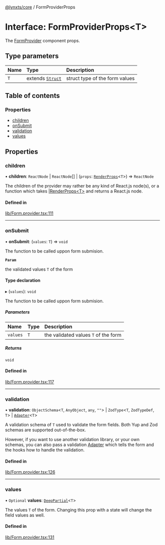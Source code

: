 [@lynxts/core](../README.md) / FormProviderProps

# Interface: FormProviderProps\<T\>

The [FormProvider](../README.md#formprovider) component props.

## Type parameters

| Name | Type | Description |
| :------ | :------ | :------ |
| `T` | extends [`Struct`](../README.md#struct) | struct type of the form values |

## Table of contents

### Properties

- [children](FormProviderProps.md#children)
- [onSubmit](FormProviderProps.md#onsubmit)
- [validation](FormProviderProps.md#validation)
- [values](FormProviderProps.md#values)

## Properties

### children

• **children**: `ReactNode` \| `ReactNode`[] \| (`props`: [`RenderProps`](RenderProps.md)\<`T`\>) => `ReactNode`

The children of the provider may rather be any kind of React.js node(s),
or a function which takes [<T>|RenderProps\<T\>](RenderProps.md) and
returns a React.js node.

#### Defined in

[lib/Form.provider.tsx:111](https://github.com/JoseLion/lynxts/blob/main/packages/core/src/lib/Form.provider.tsx#L111)

___

### onSubmit

• **onSubmit**: (`values`: `T`) => `void`

The function to be called uppon form submision.

**`Param`**

the validated values `T` of the form

#### Type declaration

▸ (`values`): `void`

The function to be called uppon form submision.

##### Parameters

| Name | Type | Description |
| :------ | :------ | :------ |
| `values` | `T` | the validated values `T` of the form |

##### Returns

`void`

#### Defined in

[lib/Form.provider.tsx:117](https://github.com/JoseLion/lynxts/blob/main/packages/core/src/lib/Form.provider.tsx#L117)

___

### validation

• **validation**: `ObjectSchema`\<`T`, `AnyObject`, `any`, ``""``\> \| `ZodType`\<`T`, `ZodTypeDef`, `T`\> \| [`Adapter`](Adapter.md)\<`T`\>

A validation schema of `T` used to validate the form fields. Both Yup and
Zod schemas are supported out-of-the-box.

However, if you want to use another validation library, or your own
schemas, you can also pass a validation [Adapter<T>](Adapter.md) which
tells the form and the hooks how to handle the validation.

#### Defined in

[lib/Form.provider.tsx:126](https://github.com/JoseLion/lynxts/blob/main/packages/core/src/lib/Form.provider.tsx#L126)

___

### values

• `Optional` **values**: [`DeepPartial`](../README.md#deeppartial)\<`T`\>

The values `T` of the form. Changing this prop with a state will change
the field values as well.

#### Defined in

[lib/Form.provider.tsx:131](https://github.com/JoseLion/lynxts/blob/main/packages/core/src/lib/Form.provider.tsx#L131)
